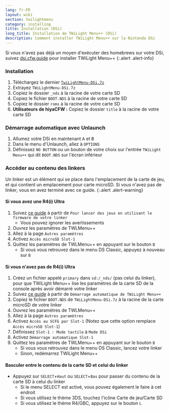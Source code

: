 ```yaml
---
lang: fr-FR
layout: wiki
section: twilightmenu
category: installing
title: Installation (DSi)
long_title: Installation de TWiLight Menu++ (DSi)
description: Comment installer TWiLight Menu++ sur la Nintendo DSi
---
```


Si vous n'avez pas déjà un moyen d'exécuter des homebrews sur votre DSi, suivez [dsi.cfw.guide](https://dsi.cfw.guide) pour installer TWiLight Menu++
{:.alert .alert-info}

### Installation
1. Téléchargez le dernier [`TwiLightMenu-DSi.7z`](https://github.com/DS-Homebrew/TWiLightMenu/releases/latest/download/TWiLightMenu-DSi.7z)
1. Extrayez `TWiLightMenu-DSi.7z`
1. Copiez le dossier `_nds` à la racine de votre carte SD
1. Copiez le fichier `BOOT.NDS` à la racine de votre carte SD
1. Copiez le dossier `roms` à la racine de votre carte SD
1. **Utilisateurs de hiyaCFW :** Copiez le dossier `title` à la racine de votre carte SD

### Démarrage automatique avec Unlaunch
1. Allumez votre DSi en maintenant <kbd class="face">A</kbd> et <kbd class="face">B</kbd>
1. Dans le menu d'Unlaunch, allez à `OPTIONS`
1. Définissez `NO BUTTON` ou un bouton de votre choix sur l'entrée `TWiLight Menu++` qui dit `BOOT.NDS` sur l'écran inférieur

### Accéder au contenu des linkers

Un linker est un élément qui se place dans l'emplacement de la carte de jeu, et qui contient un emplacement pour carte microSD. Si vous n'avez pas de linker, vous en avez terminé avec ce guide.
{:.alert .alert-warning}

#### Si vous avez une R4(i) Ultra

1. Suivez [ce guide](installing-flashcard) à partir de `Pour lancer des jeux en utilisant le firmware de votre linker`
     - Vous pouvez ignorer les avertissements
1. Ouvrez les paramètres de TWLMenu++
1. Allez à la page `Autres paramètres`
1. Activez `Accès microSD Slot-1`
1. Quittez les paramètres de TWLMenu++ en appuyant sur le bouton `B`
     - Si vous vous retrouvez dans le menu DS Classic, appuyez à nouveau sur `B`

#### Si vous n'avez pas de R4(i) Ultra

1. Créez un fichier appelé `primary` dans `sd:/_nds/` (pas celui du linker), pour que TWiLight Menu++ lise les paramètres de la carte SD de la console après avoir démarré votre linker
1. Suivez [ce guide](installing-flashcard) à partir de `Démarrage automatique de TWiLight Menu++`
1. Copiez le fichier `BOOT.NDS` de `TWiLightMenu-DSi.7z` à la racine de la carte microSD de votre linker
1. Ouvrez les paramètres de TWLMenu++
1. Allez à la page `Autres paramètres`
1. Activez `Accès au SCFG par Slot-1` (Notez que cette option remplace `Accès microSD Slot-1`)
1. Définissez `Slot-1 : Mode tactile` à `Mode DSi`
1. Activez `Démarrage automatique Slot-1`
1. Quittez les paramètres de TWLMenu++ en appuyant sur le bouton `B`
     - Si vous vous retrouvez dans le menu DS Classic, lancez votre linker
     - Sinon, redémarrez TWiLight Menu++

#### Basculer entre le contenu de la carte SD et celui du linker
- Appuyez sur `SELECT`+`Haut` ou `SELECT`+`Bas` pour passer du contenu de la carte SD à celui du linker
     - Si le menu SELECT est activé, vous pouvez également le faire à cet endroit
     - Si vous utilisez le thème 3DS, touchez l'icône Carte de jeu/Carte SD
     - Si vous utilisez le thème R4/GBC, appuyez sur le bouton `L`
